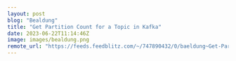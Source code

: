 ```yaml
---
layout: post
blog: "Bealdung"
title: "Get Partition Count for a Topic in Kafka"
date: 2023-06-22T11:14:46Z
image: images/bealdung.png
remote_url: "https://feeds.feedblitz.com/~/747890432/0/baeldung~Get-Partition-Count-for-a-Topic-in-Kafka"
---
```

